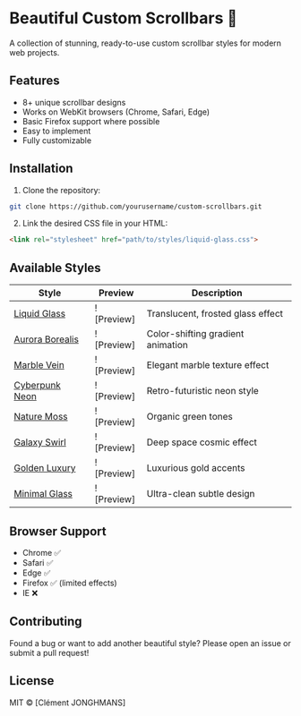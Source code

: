 # Beautiful Custom Scrollbars 🎨

A collection of stunning, ready-to-use custom scrollbar styles for modern web projects.

## Features

- 8+ unique scrollbar designs
- Works on WebKit browsers (Chrome, Safari, Edge)
- Basic Firefox support where possible
- Easy to implement
- Fully customizable

## Installation

1. Clone the repository:
```bash
git clone https://github.com/yourusername/custom-scrollbars.git
```

2. Link the desired CSS file in your HTML:
```html
<link rel="stylesheet" href="path/to/styles/liquid-glass.css">
```

## Available Styles

| Style | Preview | Description |
|-------|---------|-------------|
| [Liquid Glass](styles/liquid-glass.css) | ![Preview] | Translucent, frosted glass effect |
| [Aurora Borealis](styles/aurora-borealis.css) | ![Preview] | Color-shifting gradient animation |
| [Marble Vein](styles/marble-vein.css) | ![Preview] | Elegant marble texture effect |
| [Cyberpunk Neon](styles/cyberpunk-neon.css) | ![Preview] | Retro-futuristic neon style |
| [Nature Moss](styles/nature-moss.css) | ![Preview] | Organic green tones |
| [Galaxy Swirl](styles/galaxy-swirl.css) | ![Preview] | Deep space cosmic effect |
| [Golden Luxury](styles/golden-luxury.css) | ![Preview] | Luxurious gold accents |
| [Minimal Glass](styles/minimal-glass.css) | ![Preview] | Ultra-clean subtle design |

## Browser Support

- Chrome ✅
- Safari ✅
- Edge ✅
- Firefox ✅ (limited effects)
- IE ❌

## Contributing

Found a bug or want to add another beautiful style? Please open an issue or submit a pull request!

## License

MIT © [Clément JONGHMANS]
